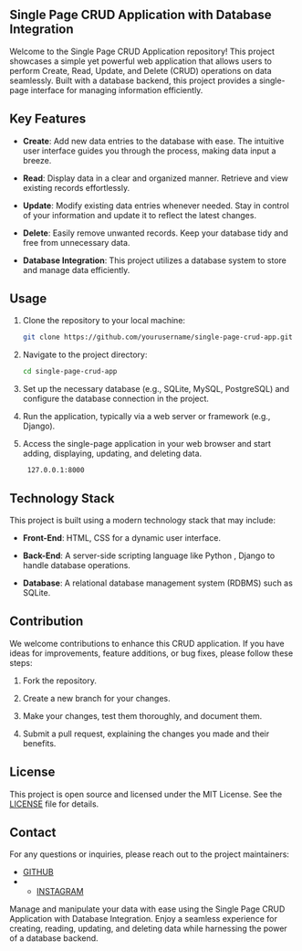 ## Single Page CRUD Application with Database Integration ##

Welcome to the Single Page CRUD Application repository! This project showcases a simple yet powerful web application that allows users to perform Create, Read, Update, and Delete (CRUD) operations on data seamlessly. Built with a database backend, this project provides a single-page interface for managing information efficiently.

## Key Features

- **Create**: Add new data entries to the database with ease. The intuitive user interface guides you through the process, making data input a breeze.

- **Read**: Display data in a clear and organized manner. Retrieve and view existing records effortlessly.

- **Update**: Modify existing data entries whenever needed. Stay in control of your information and update it to reflect the latest changes.

- **Delete**: Easily remove unwanted records. Keep your database tidy and free from unnecessary data.

- **Database Integration**: This project utilizes a database system to store and manage data efficiently.

## Usage

1. Clone the repository to your local machine:

   ```bash
   git clone https://github.com/yourusername/single-page-crud-app.git
   ```

2. Navigate to the project directory:

   ```bash
   cd single-page-crud-app
   ```

3. Set up the necessary database (e.g., SQLite, MySQL, PostgreSQL) and configure the database connection in the project.

4. Run the application, typically via a web server or framework (e.g., Django).

5. Access the single-page application in your web browser and start adding, displaying, updating, and deleting data.
   ```browser
    127.0.0.1:8000
   ```

## Technology Stack

This project is built using a modern technology stack that may include:

- **Front-End**: HTML, CSS for a dynamic user interface.

- **Back-End**: A server-side scripting language like Python , Django to handle database operations.

- **Database**: A relational database management system (RDBMS) such as SQLite.

## Contribution

We welcome contributions to enhance this CRUD application. If you have ideas for improvements, feature additions, or bug fixes, please follow these steps:

1. Fork the repository.

2. Create a new branch for your changes.

3. Make your changes, test them thoroughly, and document them.

4. Submit a pull request, explaining the changes you made and their benefits.

## License

This project is open source and licensed under the MIT License. See the [LICENSE](LICENSE) file for details.

## Contact

For any questions or inquiries, please reach out to the project maintainers:

- [GITHUB](https://github.com/anonymousmani)
- - [INSTAGRAM](https://instagram.com/x_ploits)

Manage and manipulate your data with ease using the Single Page CRUD Application with Database Integration. Enjoy a seamless experience for creating, reading, updating, and deleting data while harnessing the power of a database backend.
